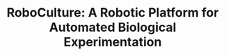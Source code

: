 ---
# title: "RoboCulture: A Robotic Platform for Automated Biological Experimentation"
# authors: "Kevin Angers, Kourosh Darvish, Naruki Yoshikawa, Sargol Okhovatian, Dawn Bannerman, Ilya Yakavets, Florian Shkurti, Milica Radisic, Alán Aspuru-Guzik"
# year: "2024"
# submission: "Matter"
# description:
#   RoboCulture is a robotics platform for automating biomedical experiments using general-purpose manipulators.
# image: "assets/img/uoft-logo.png

title: "RoboCulture: A Robotic Platform for Automated Biological Experimentation"
authors: "Kevin Angers, Kourosh Darvish, Naruki Yoshikawa, Sargol Okhovatian, Dawn Bannerman, Ilya Yakavets, Florian Shkurti, Milica Radisic, Alán Aspuru-Guzik"
year: "2024"
submission: "Matter"
submission_url: https://www.cell.com/matter/home
status: "Submitted"
description:
  RoboCulture is a robotics platform enabling the automation of liquid handling-based biological experiments using a Franka Panda robot manipulator. Computer vision strategies are used to facilitate robust pipetting amidst small targets at unknown positions.
image: "assets/img/roboculture_gif.gif"
paper_url: ""
---